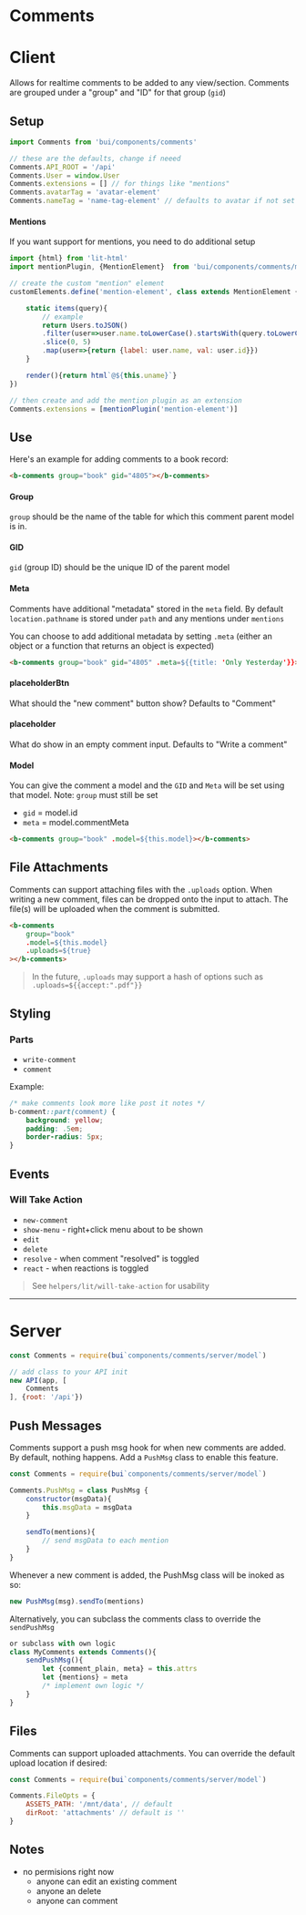 Comments
============

# Client

Allows for realtime comments to be added to any view/section. Comments are grouped under a "group" and "ID" for that group (`gid`)

## Setup

```js
import Comments from 'bui/components/comments'

// these are the defaults, change if neeed
Comments.API_ROOT = '/api'
Comments.User = window.User
Comments.extensions = [] // for things like "mentions"
Comments.avatarTag = 'avatar-element'
Comments.nameTag = 'name-tag-element' // defaults to avatar if not set
```

#### Mentions
If you want support for mentions, you need to do additional setup

```js
import {html} from 'lit-html'
import mentionPlugin, {MentionElement}  from 'bui/components/comments/mentions'

// create the custom "mention" element
customElements.define('mention-element', class extends MentionElement {

	static items(query){
        // example
		return Users.toJSON()
		.filter(user=>user.name.toLowerCase().startsWith(query.toLowerCase()))
		.slice(0, 5)
		.map(user=>{return {label: user.name, val: user.id}})
	}

    render(){return html`@${this.uname}`}
})

// then create and add the mention plugin as an extension
Comments.extensions = [mentionPlugin('mention-element')]
```

## Use

Here's an example for adding comments to a book record:

```html
<b-comments group="book" gid="4805"></b-comments>
```

#### Group
`group` should be the name of the table for which this comment parent model is in.

#### GID
`gid` (group ID) should be the unique ID of the parent model

#### Meta
Comments have additional "metadata" stored in the `meta` field. By default `location.pathname` is stored under `path` and any mentions under `mentions`

You can choose to add additional metadata by setting `.meta` (either an object or a function that returns an object is expected)

```html
<b-comments group="book" gid="4805" .meta=${{title: 'Only Yesterday'}}></b-comments>
```

#### placeholderBtn
What should the "new comment" button show? Defaults to "Comment"

#### placeholder
What do show in an empty comment input. Defaults to "Write a comment"

#### Model
You can give the comment a model and the `GID` and `Meta` will be set using that model. Note: `group` must still be set

- `gid` = model.id
- `meta` = model.commentMeta

```html
<b-comments group="book" .model=${this.model}></b-comments>
```

## File Attachments
Comments can support attaching files with the `.uploads` option. When writing a new comment, files can be dropped onto the input to attach. The file(s) will be uploaded when the comment is submitted.

```html
<b-comments 
	group="book" 
	.model=${this.model}
	.uploads=${true}
></b-comments>
```

> In the future, `.uploads` may support a hash of options such as `.uploads=${{accept:".pdf"}}`

## Styling

### Parts
- `write-comment`
- `comment`

Example:

```css
/* make comments look more like post it notes */
b-comment::part(comment) {
	background: yellow;
	padding: .5em;
	border-radius: 5px;
}
```

## Events

### Will Take Action

- `new-comment`
- `show-menu` - right+click menu about to be shown
- `edit`
- `delete`
- `resolve` - when comment "resolved" is toggled
- `react` - when reactions is toggled

> See `helpers/lit/will-take-action` for usability

***

# Server

```js
const Comments = require(bui`components/comments/server/model`)

// add class to your API init
new API(app, [
	Comments
], {root: '/api'})
```

## Push Messages

Comments support a push msg hook for when new comments are added. By default, nothing happens. Add a `PushMsg` class to enable this feature.

```js
const Comments = require(bui`components/comments/server/model`)

Comments.PushMsg = class PushMsg {
	constructor(msgData){
		this.msgData = msgData
	}

	sendTo(mentions){
		// send msgData to each mention
	}
}
```

Whenever a new comment is added, the PushMsg class will be inoked as so:

```js
new PushMsg(msg).sendTo(mentions)
```

Alternatively, you can subclass the comments class to override the `sendPushMsg`

```js
or subclass with own logic
class MyComments extends Comments(){
	sendPushMsg(){
		let {comment_plain, meta} = this.attrs
		let {mentions} = meta
		/* implement own logic */
	}
}
```

## Files
Comments can support uploaded attachments. You can override the default upload location if desired:

```js
const Comments = require(bui`components/comments/server/model`)

Comments.FileOpts = {
	ASSETS_PATH: '/mnt/data', // default
	dirRoot: 'attachments' // default is ''
}
```

## Notes
- no permisions right now
    - anyone can edit an existing comment
    - anyone an delete
    - anyone can comment